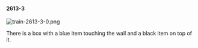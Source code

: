 #### 2613-3
![train-2613-3-0.png](https://github.com/lil-lab/nlvr/raw/master/nlvr/train/images/50/train-2613-3-0.png "train-2613-3-0.png")

There is a box with a blue item touching the wall and a black item on top of it.